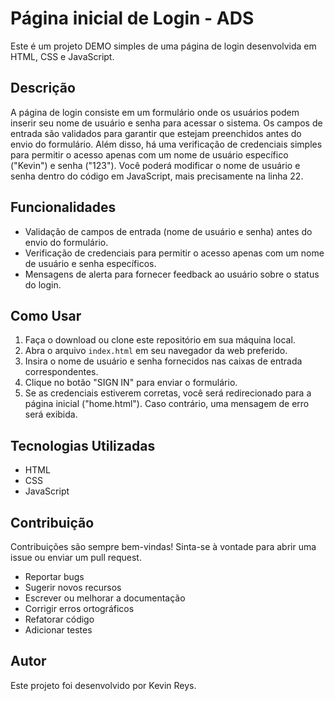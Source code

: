 # Página inicial de Login - ADS
Este é um projeto DEMO simples de uma página de login desenvolvida em HTML, CSS e JavaScript.

## Descrição
A página de login consiste em um formulário onde os usuários podem inserir seu nome de usuário e senha para acessar o sistema. 
Os campos de entrada são validados para garantir que estejam preenchidos antes do envio do formulário. 
Além disso, há uma verificação de credenciais simples para permitir o acesso apenas com um nome de usuário específico ("Kevin") e senha ("123").
Você poderá modificar o nome de usuário e senha dentro do código em JavaScript, mais precisamente na linha 22.

## Funcionalidades
- Validação de campos de entrada (nome de usuário e senha) antes do envio do formulário.
- Verificação de credenciais para permitir o acesso apenas com um nome de usuário e senha específicos.
- Mensagens de alerta para fornecer feedback ao usuário sobre o status do login.

## Como Usar
1. Faça o download ou clone este repositório em sua máquina local.
2. Abra o arquivo `index.html` em seu navegador da web preferido.
3. Insira o nome de usuário e senha fornecidos nas caixas de entrada correspondentes.
4. Clique no botão "SIGN IN" para enviar o formulário.
5. Se as credenciais estiverem corretas, você será redirecionado para a página inicial ("home.html"). Caso contrário, uma mensagem de erro será exibida.

## Tecnologias Utilizadas
- HTML
- CSS
- JavaScript


## Contribuição
Contribuições são sempre bem-vindas! Sinta-se à vontade para abrir uma issue ou enviar um pull request.

- Reportar bugs
- Sugerir novos recursos
- Escrever ou melhorar a documentação
- Corrigir erros ortográficos
- Refatorar código
- Adicionar testes

## Autor
Este projeto foi desenvolvido por Kevin Reys.
